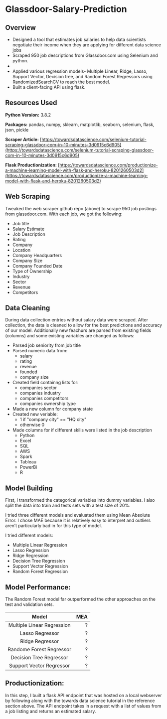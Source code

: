# Glassdoor-Salary-Prediction


## Overview
* Designed a tool that estimates job salaries to help data scientists negotiate their income when they are applying for different data science jobs
* Scraped 950 job descriptions from Glassdoor.com using Selenium and python.
* 
* Applied various regression models-  Multiple Linear, Ridge, Lasso, Support Vector, Decision tree, and Random Forest Regressors using RandomizedSearchCV to reach the best model.
* Built a client-facing API using flask.

## Resources Used
**Python Version:** 3.8.2

**Packages:**  pandas, numpy, sklearn, matplotlib, seaborn, selenium, flask, json, pickle

**Scraper Article:** [https://towardsdatascience.com/selenium-tutorial-scraping-glassdoor-com-in-10-minutes-3d0915c6d905](https://towardsdatascience.com/selenium-tutorial-scraping-glassdoor-com-in-10-minutes-3d0915c6d905)

**Flask Productionization:** [https://towardsdatascience.com/productionize-a-machine-learning-model-with-flask-and-heroku-8201260503d2](https://towardsdatascience.com/productionize-a-machine-learning-model-with-flask-and-heroku-8201260503d2)

## Web Scraping
Tweaked the web scraper github repo (above) to scrape 950 job postings from glassdoor.com. With each job, we got the following:
* Job title
* Salary Estimate
* Job Description
* Rating
* Company
* Location
* Company Headquarters
* Company Size
* Company Founded Date
* Type of Ownership
* Industry
* Sector
* Revenue
* Competitors

## Data Cleaning
During data collection entries without salary data were scraped. After collection, the data is cleaned to allow for the best predictions and accuracy of our model. Additionally new feachurs are parsed from existing fields (columns) and some existing variables are changed as follows:

* Parsed job seniority from job title
* Parsed numeric data from:
  * salary
  * rating
  * revenue
  * founded
  * company size
* Created field containng lists for:
  * companies sector
  * companies industry
  * companies competitors
  * companies ownership type
* Made a new column for company state
* Created new veriable:
  * 1 if "company city" == "HQ city"
  * otherwise 0
* Made columns for if different skills were listed in the job description
  * Python
  * Excel
  * SQL
  * AWS
  * Spark
  * Tableau
  * PowerBi
  * R
## Model Building
First, I transformed the categorical variables into dummy variables. I also split the data into train and tests sets with a test size of 20%.

I tried three different models and evaluated them using Mean Absolute Error. I chose MAE because it is relatively easy to interpret and outliers aren’t particularly bad in for this type of model.

I tried different models:
 * Multiple Linear Regression
 * Lasso Regression
 * Ridge Regression
 * Decision Tree Regression
 * Support Vector Regression
 * Random Forest Regression

## Model Performance:
The Random Forest model far outperformed the other approaches on the test and validation sets.

| Model                      | MEA   | 
| :------------------------: |------:|
| Multiple Linear Regression | ?     |
| Lasso Regressor            | ?     | 
| Ridge Regressor            | ?     | 
| Randome Forest Regressor   | ?     |
| Decision Tree Regressor    | ?     | 
| Support Vector Regressor   | ?     | 

## Productionization:
In this step, I built a flask API endpoint that was hosted on a local webserver by following along with the towards data science tutorial in the reference section above. The API endpoint takes in a request with a list of values from a job listing and returns an estimated salary.
